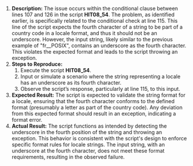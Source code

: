 ﻿1. **Description:** The issue occurs within the conditional clause between lines 107 and 126 in the script **HIT08\_54**. The problem, as identified earlier, is specifically related to the conditional check at line 115. This line of the script expects the fourth character of a string to be part of a country code in a locale format, and thus it should not be an underscore. However, the input string, likely similar to the previous example of "fr\_\_POSIX", contains an underscore as the fourth character. This violates the expected format and leads to the script throwing an exception.
1. **Steps to Reproduce:**
   1. Execute the script **HIT08\_54**.
   1. Input or simulate a scenario where the string representing a locale has an underscore as its fourth character.
   1. Observe the script’s response, particularly at line 115, to this input.
1. **Expected Result:** The script is expected to validate the string format for a locale, ensuring that the fourth character conforms to the defined format (presumably a letter as part of the country code). Any deviation from this expected format should result in an exception, indicating a format error.
1. **Actual Result:** The script functions as intended by detecting the underscore in the fourth position of the string and throwing an exception. This behavior is consistent with the script's design to enforce specific format rules for locale strings. The input string, with an underscore at the fourth character, does not meet these format requirements, resulting in the observed failure.

